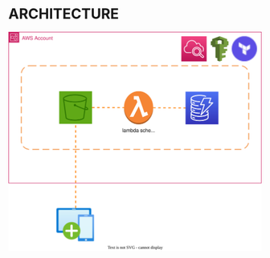 # ARCHITECTURE
![](https://raw.githubusercontent.com/Jardielson-s/lambda-schedule/8dcbd91629c1363eeb21de5c31d8348c41e399a7/architecture/images/desing.svg)
